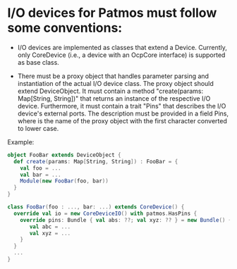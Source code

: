 # I/O devices for Patmos must follow some conventions:

* I/O devices are implemented as classes that extend a
  Device. Currently, only CoreDevice (i.e., a device with an OcpCore
  interface) is supported as base class.

* There must be a proxy object that handles parameter parsing and
  instantiation of the actual I/O device class. The proxy object
  should extend DeviceObject. It must contain a method "create(params:
  Map[String, String])" that returns an instance of the respective I/O
  device. Furthermore, it must contain a trait "Pins" that describes
  the I/O device's external ports. The description must be provided in
  a field <dev>Pins, where <dev> is the name of the proxy object with
  the first character converted to lower case.

Example:
```scala
object FooBar extends DeviceObject {
  def create(params: Map[String, String]) : FooBar = {
    val foo = ...
    val bar = ...
    Module(new FooBar(foo, bar))
  }
}

class FooBar(foo : ..., bar: ...) extends CoreDevice() {
  override val io = new CoreDeviceIO() with patmos.HasPins {
    override pins: Bundle { val abs: ??; val xyz: ?? } = new Bundle() {
       val abc = ...
       val xyz = ...
    }
  }
  ...
}
```
